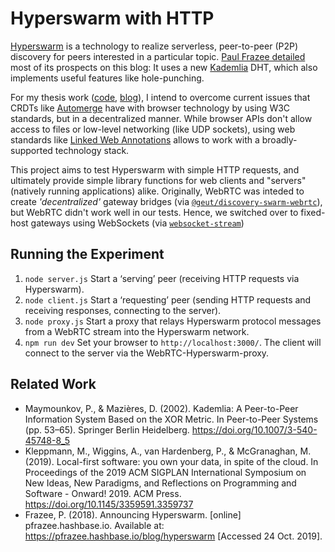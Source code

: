 # Hyperswarm with HTTP

[Hyperswarm](https://github.com/hyperswarm/hyperswarm) is a technology to realize serverless, peer-to-peer (P2P) discovery for peers interested in a particular topic. [Paul Frazee detailed](https://pfrazee.hashbase.io/blog/hyperswarm) most of its prospects on this blog: It uses a new [Kademlia](https://en.wikipedia.org/wiki/Kademlia) DHT, which also implements useful features like hole-punching.

For my thesis work ([code](https://github.com/falafeljan/from-me-to-you), [blog](https://kassel.works/thesis)), I intend to overcome current issues that CRDTs like [Automerge](https://github.com/automerge/automerge) have with browser technology by using W3C standards, but in a decentralized manner. While browser APIs don't allow access to files or low-level networking (like UDP sockets), using web standards like [Linked Web Annotations](https://www.w3.org/TR/annotation-model/) allows to work with a broadly-supported technology stack.

This project aims to test Hyperswarm with simple HTTP requests, and ultimately provide simple library functions for web clients and "servers" (natively running applications) alike. Originally, WebRTC was inteded to create _'decentralized'_ gateway bridges (via [`@geut/discovery-swarm-webrtc`](https://github.com/geut/discovery-swarm-webrtc)), but WebRTC didn't work well in our tests. Hence, we switched over to fixed-host gateways using WebSockets (via [`websocket-stream`](https://github.com/maxogden/websocket-stream))

## Running the Experiment

1. `node server.js` Start a ‘serving’ peer (receiving HTTP requests via Hyperswarm).
2. `node client.js` Start a ‘requesting’ peer (sending HTTP requests and receiving responses, connecting to the server).
3. `node proxy.js` Start a proxy that relays Hyperswarm protocol messages from a WebRTC stream into the Hyperswarm network.
4. `npm run dev` Set your browser to `http://localhost:3000/`. The client will connect to the server via the WebRTC-Hyperswarm-proxy.

## Related Work

- Maymounkov, P., & Mazières, D. (2002). Kademlia: A Peer-to-Peer Information System Based on the XOR Metric. In Peer-to-Peer Systems (pp. 53–65). Springer Berlin Heidelberg. https://doi.org/10.1007/3-540-45748-8_5
- Kleppmann, M., Wiggins, A., van Hardenberg, P., & McGranaghan, M. (2019). Local-first software: you own your data, in spite of the cloud. In Proceedings of the 2019 ACM SIGPLAN International Symposium on New Ideas, New Paradigms, and Reflections on Programming and Software - Onward! 2019. ACM Press. https://doi.org/10.1145/3359591.3359737
- Frazee, P. (2018). Announcing Hyperswarm. [online] pfrazee.hashbase.io. Available at: https://pfrazee.hashbase.io/blog/hyperswarm [Accessed 24 Oct. 2019].

